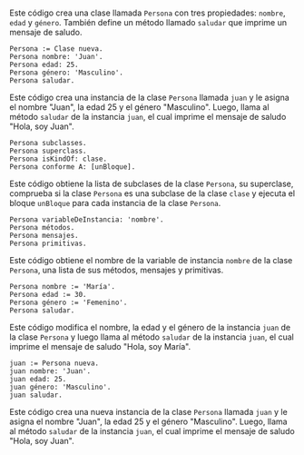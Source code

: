 ```smalltalk
```
Este código crea una clase llamada `Persona` con tres propiedades: `nombre`, `edad` y `género`. También define un método llamado `saludar` que imprime un mensaje de saludo.

```smalltalk
Persona := Clase nueva.
Persona nombre: 'Juan'.
Persona edad: 25.
Persona género: 'Masculino'.
Persona saludar.
```

Este código crea una instancia de la clase `Persona` llamada `juan` y le asigna el nombre "Juan", la edad 25 y el género "Masculino". Luego, llama al método `saludar` de la instancia `juan`, el cual imprime el mensaje de saludo "Hola, soy Juan".

```smalltalk
Persona subclasses.
Persona superclass.
Persona isKindOf: clase.
Persona conforme A: [unBloque].
```

Este código obtiene la lista de subclases de la clase `Persona`, su superclase, comprueba si la clase `Persona` es una subclase de la clase `clase` y ejecuta el bloque `unBloque` para cada instancia de la clase `Persona`.

```smalltalk
Persona variableDeInstancia: 'nombre'.
Persona métodos.
Persona mensajes.
Persona primitivas.
```

Este código obtiene el nombre de la variable de instancia `nombre` de la clase `Persona`, una lista de sus métodos, mensajes y primitivas.

```smalltalk
Persona nombre := 'María'.
Persona edad := 30.
Persona género := 'Femenino'.
Persona saludar.
```

Este código modifica el nombre, la edad y el género de la instancia `juan` de la clase `Persona` y luego llama al método `saludar` de la instancia `juan`, el cual imprime el mensaje de saludo "Hola, soy María".

```smalltalk
juan := Persona nueva.
juan nombre: 'Juan'.
juan edad: 25.
juan género: 'Masculino'.
juan saludar.
```

Este código crea una nueva instancia de la clase `Persona` llamada `juan` y le asigna el nombre "Juan", la edad 25 y el género "Masculino". Luego, llama al método `saludar` de la instancia `juan`, el cual imprime el mensaje de saludo "Hola, soy Juan".